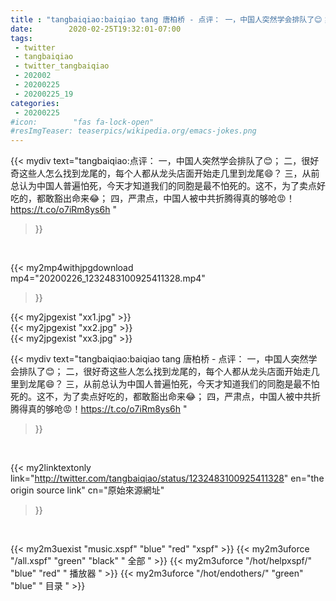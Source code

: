 ```yaml
---
title : "tangbaiqiao:baiqiao tang 唐柏桥 - 点评： 一，中国人突然学会排队了😊； 二，很好奇这些人怎么找到龙尾的，每个人都从龙头店面开始走几里到龙尾😄？ 三，从前总认为中国人普遍怕死，今天才知道我们的同胞是最不怕死的。这不，为了卖点好吃的，都敢豁出命来😂； 四，严肃点，中国人被中共折腾得真的够呛😡！https://t.co/o7iRm8ys6h "
date:        2020-02-25T19:32:01-07:00
tags:
 - twitter
 - tangbaiqiao
 - twitter_tangbaiqiao
 - 202002
 - 20200225
 - 20200225_19
categories:
 - 20200225
#icon:        "fas fa-lock-open"
#resImgTeaser: teaserpics/wikipedia.org/emacs-jokes.png
---
```


{{< mydiv text="tangbaiqiao:点评： 一，中国人突然学会排队了😊； 二，很好奇这些人怎么找到龙尾的，每个人都从龙头店面开始走几里到龙尾😄？ 三，从前总认为中国人普遍怕死，今天才知道我们的同胞是最不怕死的。这不，为了卖点好吃的，都敢豁出命来😂； 四，严肃点，中国人被中共折腾得真的够呛😡！https://t.co/o7iRm8ys6h "
>}}
<br>


{{< my2mp4withjpgdownload mp4="20200226_1232483100925411328.mp4"
>}}

{{< my2jpgexist "xx1.jpg" >}}<br>
{{< my2jpgexist "xx2.jpg" >}}<br>
{{< my2jpgexist "xx3.jpg" >}}<br>



{{< mydiv text="tangbaiqiao:baiqiao tang 唐柏桥 - 点评： 一，中国人突然学会排队了😊； 二，很好奇这些人怎么找到龙尾的，每个人都从龙头店面开始走几里到龙尾😄？ 三，从前总认为中国人普遍怕死，今天才知道我们的同胞是最不怕死的。这不，为了卖点好吃的，都敢豁出命来😂； 四，严肃点，中国人被中共折腾得真的够呛😡！https://t.co/o7iRm8ys6h "
>}}
<br>

{{< my2linktextonly link="http://twitter.com/tangbaiqiao/status/1232483100925411328"
en="the origin source link" cn="原始來源網址"
>}}


<br>

{{< my2m3uexist "music.xspf"        "blue"   "red"    "xspf" >}} {{< my2m3uforce "/all.xspf"         "green"  "black"  " 全部 " >}} {{< my2m3uforce "/hot/helpxspf/"    "blue"   "red"    " 播放器 " >}} {{< my2m3uforce "/hot/endothers/"   "green"  "blue"   " 目录 " >}} 
